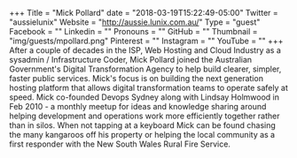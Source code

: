 +++
Title = "Mick Pollard"
date = "2018-03-19T15:22:49-05:00"
Twitter = "aussielunix"
Website = "http://aussie.lunix.com.au/"
Type = "guest"
Facebook = ""
Linkedin = ""
Pronouns = ""
GitHub = ""
Thumbnail = "img/guests/mpollard.png"
Pinterest = ""
Instagram = ""
YouTube = ""
+++
After a couple of decades in the ISP, Web Hosting and Cloud Industry as a sysadmin / Infrastructure Coder, Mick Pollard joined the Australian Government's Digital Transformation Agency to help build clearer, simpler, faster public services.
Mick's focus is on building the next generation hosting platform that allows digital transformation teams to operate safely at speed.
Mick co-founded Devops Sydney along with Lindsay Holmwood in Feb 2010 - a monthly meetup for ideas and knowledge sharing around helping development and operations work more efficiently together rather than in silos.
When not tapping at a keyboard Mick can be found chasing the many kangaroos off his property or helping the local community as a first responder with the New South Wales Rural Fire Service.
